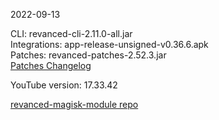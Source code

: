 2022-09-13
  
CLI: revanced-cli-2.11.0-all.jar  
Integrations: app-release-unsigned-v0.36.6.apk  
Patches: revanced-patches-2.52.3.jar  
[Patches Changelog](https://github.com/revanced/revanced-patches/releases/tag/v2.52.3)  

YouTube version: 17.33.42  

[revanced-magisk-module repo](https://github.com/j-hc/revanced-magisk-module)
